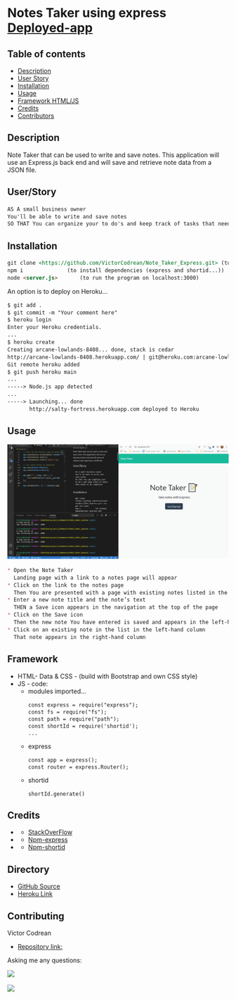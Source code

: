 # Notes Taker using express [Deployed-app](https://fast-garden-30201.herokuapp.com/)

## Table of contents
- [Description](#Description)
- [User Story](#User/Story)
- [Installation](#Installation)
- [Usage](#Usage)
- [Framework HTML/JS](#Framework)
- [Credits](#Credits)
- [Contributors](#Contributing)

## Description

Note Taker that can be used to write and save notes. This application will use an Express.js back end and will save and retrieve note data from a JSON file.
   
## User/Story  
```md
AS A small business owner
You'll be able to write and save notes
SO THAT You can organize your to do's and keep track of tasks that needs to be completed
```

## Installation
```md
git clone <https://github.com/VictorCodrean/Note_Taker_Express.git> (to get the code)
npm i              (to install dependencies (express and shortid...)) 
node <server.js>       (to run the program on localhost:3000)
```
An option is to deploy on Heroku...
```md
$ git add .
$ git commit -m "Your comment here"
$ heroku login
Enter your Heroku credentials.
...
$ heroku create
Creating arcane-lowlands-8408... done, stack is cedar
http://arcane-lowlands-8408.herokuapp.com/ | git@heroku.com:arcane-lowlands-8408.git
Git remote heroku added
$ git push heroku main
...
-----> Node.js app detected
...
-----> Launching... done
       http://salty-fortress.herokuapp.com deployed to Heroku

```

## Usage
![sampleReadme](/public/assets/illustration/illustration.gif)
```md
* Open the Note Taker
  Landing page with a link to a notes page will appear
* Click on the link to the notes page
  Then You are presented with a page with existing notes listed in the left-hand column, plus empty fields to enter a new note title and the note’s text in the right-hand column
* Enter a new note title and the note’s text
  THEN a Save icon appears in the navigation at the top of the page
* Click on the Save icon
  Then the new note You have entered is saved and appears in the left-hand column with the other existing notes
* Click on an existing note in the list in the left-hand column
  That note appears in the right-hand column
```
## Framework
* HTML- Data & CSS - (build with Bootstrap and own CSS style)
* JS - code:
    * modules imported...
        ```
        const express = require("express");
        const fs = require("fs");
        const path = require("path");
        const shortId = require('shortid');
        ...
        ```
    * express
         ```
         const app = express();
         const router = express.Router();
        ```
     * shortid
         ```
        shortId.generate()
        ```
## Credits
 * - [StackOverFlow](https://stackoverflow.com/)
 * - [Npm-express](https://www.npmjs.com/package/express)
 * - [Npm-shortid](https://www.npmjs.com/package/shortid)

## Directory
* [GitHub Source](https://github.com/VictorCodrean/Note_Taker_Express)
* [Heroku Link](https://fast-garden-30201.herokuapp.com/)

## Contributing
Victor Codrean    
*  [Repository link:](https://github.com/VictorCodrean/Note_Taker_Express)

Asking me any questions:

<a href="mailto:codreanvictor@gmail.com" style="text-decoration:none"><img height="20" src = "https://img.shields.io/badge/Gmail-c14438?&style=for-the-badge&logo=gmail&logoColor=white&style=plastic"></a>

[<img height="20" src="https://img.shields.io/badge/-GitHub-black.svg?&style=for-the-badge&logo=github&logoColor=white&style=plastic"/>](https://github.com/VictorCodrean)

